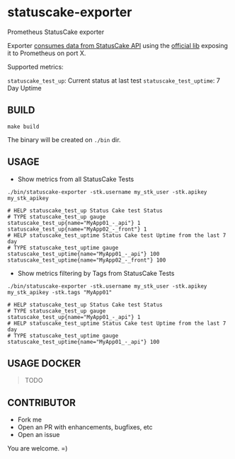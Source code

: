 # statuscake-exporter

Prometheus StatusCake exporter

Exporter [consumes data from StatusCake API](https://www.statuscake.com/api/Period%20Data/Get%20Period%20Data.md) using the [official lib](https://godoc.org/github.com/DreamItGetIT/statuscake) exposing it to Prometheus on port X.

Supported metrics:

`statuscake_test_up`: Current status at last test
`statuscake_test_uptime`: 7 Day Uptime

## BUILD

`make build`

The binary will be created on `./bin` dir.

## USAGE

* Show metrics from all StatusCake Tests

`./bin/statuscake-exporter -stk.username my_stk_user -stk.apikey my_stk_apikey`

```
# HELP statuscake_test_up Status Cake test Status
# TYPE statuscake_test_up gauge
statuscake_test_up{name="MyApp01_-_api"} 1
statuscake_test_up{name="MyApp02_-_front"} 1
# HELP statuscake_test_uptime Status Cake test Uptime from the last 7 day
# TYPE statuscake_test_uptime gauge
statuscake_test_uptime{name="MyApp01_-_api"} 100
statuscake_test_uptime{name="MyApp02_-_front"} 100
```

* Show metrics filtering by Tags from StatusCake Tests

`./bin/statuscake-exporter -stk.username my_stk_user -stk.apikey my_stk_apikey -stk.tags "MyApp01"`

```
# HELP statuscake_test_up Status Cake test Status
# TYPE statuscake_test_up gauge
statuscake_test_up{name="MyApp01_-_api"} 1
# HELP statuscake_test_uptime Status Cake test Uptime from the last 7 day
# TYPE statuscake_test_uptime gauge
statuscake_test_uptime{name="MyApp01_-_api"} 100
```

## USAGE DOCKER

> TODO

## CONTRIBUTOR

* Fork me
* Open an PR with enhancements, bugfixes, etc
* Open an issue

You are welcome. =)
